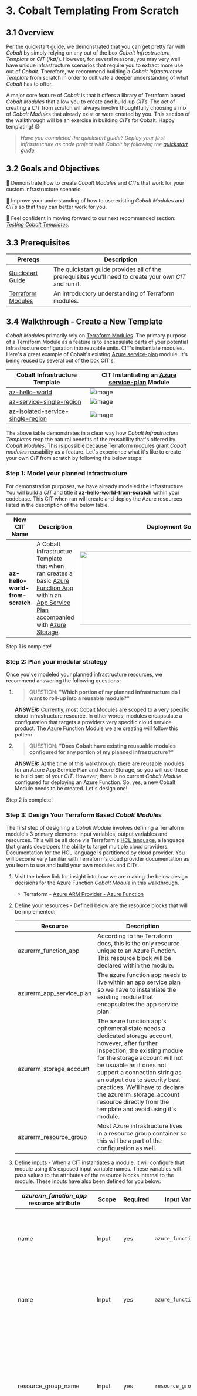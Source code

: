 # 3. Cobalt Templating From Scratch

## 3.1 Overview

Per the [quickstart guide](./2_QUICK_START_GUIDE.md), we demonstrated that you can get pretty far with *Cobalt* by simply relying on any out of the box *Cobalt Infrastructure Template* or *CIT* (/kɪt/). However, for several reasons, you may very well have unique infrastructure scenarios that require you to extract more use out of *Cobalt*. Therefore, we recommend building a *Cobalt Infrastructure Template* from scratch in order to cultivate a deeper understanding of what *Cobalt* has to offer.

A major core feature of *Cobalt* is that it offers a library of Terraform based *Cobalt Module*s that allow you to create and build-up *CIT*s. The act of creating a *CIT* from scratch will always involve thoughtfully choosing a mix of *Cobalt Module*s that already exist or were created by you. This section of the walkthrough will be an exercise in building *CIT*s for Cobalt. Happy templating! 😄

> *Have you completed the quickstart guide? Deploy your first infrastructure as code project with Cobalt by following the [quickstart guide](./2_QUICK_START_GUIDE.md).*

## 3.2 Goals and Objectives

🔲 Demonstrate how to create *Cobalt Modules* and *CIT*s that work for your custom infrastructure scenario.

🔲 Improve your understanding of how to use existing *Cobalt Module*s and *CIT*s so that they can better work for you.

🔲 Feel confident in moving forward to our next recommended section: *[Testing Cobalt Templates](./4_TEMPLATE_TESTING.md).*

## 3.3 Prerequisites

| Prereqs | Description |
|----------|--------------|
| [Quickstart Guide](./2_QUICK_START_GUIDE.md) | The quickstart guide provides all of the prerequisites you'll need to create your own *CIT* and run it.|
| [Terraform Modules](https://www.terraform.io/docs/configuration/modules.html) | An introductory understanding of Terraform modules.|

## 3.4 Walkthrough - Create a New Template

*Cobalt Module*s primarily rely on [Terraform Modules](https://www.terraform.io/docs/configuration/modules.html). The primary purpose of a Terraform Module as a feature is to encapsulate parts of your potential infrastructure configuration into reusable units. CIT's instantiate modules. Here's a great example of Cobalt's existing [Azure service-plan](./../infra/modules/providers/azure/service-plan/README.md) module. It's being reused by several out of the box CIT's.

| Cobalt Infrastructure Template | CIT Instantiating an [Azure service-plan](./../infra/modules/providers/azure/service-plan/README.md) Module |
|----------|----------|
|[az-hello-world](./../infra/templates/az-hello-world/README.md)| ![image](https://user-images.githubusercontent.com/10041279/67301762-82123500-f4b5-11e9-9bff-8dc07a4fe001.png) |
|[az-service-single-region](./../infra/templates/az-hello-world/README.md)| ![image](https://user-images.githubusercontent.com/10041279/67302608-bf2af700-f4b6-11e9-9add-846bd2df42be.png) |
|[az-isolated-service-single-region](./../infra/templates/az-hello-world/README.md)| ![image](https://user-images.githubusercontent.com/10041279/67302203-2ac09480-f4b6-11e9-839f-19d40abd51ae.png) |

The above table demonstrates in a clear way how *Cobalt Infrastructure Templates* reap the natural benefits of the reusability that's offered by *Cobalt Modules*. This is possible because Terraform modules grant *Cobalt modules* reusability as a feature. Let's experience what it's like to create your own *CIT* from scratch by following the below steps:

### **Step 1:** Model your planned infrastructure

For demonstration purposes, we have already modeled the infrastructure. You will build a *CIT* and title it **az-hello-world-from-scratch** within your codebase. This CIT when ran will create and deploy the Azure resources listed in the description of the below table.

| New CIT Name | Description | Deployment Goal |
|----------|----------|----------|
| **az-hello-world-from-scratch** | A Cobalt Infrastructue Template that when ran creates a basic [Azure Function App](https://docs.microsoft.com/en-us/azure/azure-functions/functions-overview) within an [App Service Plan](https://docs.microsoft.com/en-us/azure/app-service/overview-hosting-plans) accompanied with [Azure Storage](https://azure.microsoft.com/en-us/services/storage/blobs/). | <image src="https://user-images.githubusercontent.com/10041279/67136958-a9d27600-f1f3-11e9-896c-d18f3a287de5.png" width="500" height="200"/> |

Step 1 is complete!

### **Step 2:** Plan your modular strategy

Once you've modeled your planned infrastructure resources, we recommend answering the following questions:

1. > QUESTION: **"Which portion of my planned infrastructure do I want to roll-up into a reusable module?"**

    **ANSWER:** Currently, most Cobalt Modules are scoped to a very specific cloud infrastructure resource. In other words, modules encapsulate a configuration that targets a providers very specific cloud service product. The Azure Function Module we are creating will follow this pattern.

1. > QUESTION: **"Does Cobalt have existing reusuable modules configured for any portion of my planned infrastructure?"**

    **ANSWER:** At the time of this walkthrough, there are reusable modules for an Azure App Service Plan and Azure Storage, so you will use those to build part of your *CIT*. However, there is no current *Cobalt Module* configured for deploying an Azure Function. So, yes, a new Cobalt Module needs to be created. Let's design one!

Step 2 is complete!

### **Step 3:** Design Your Terraform Based *Cobalt Module*s

The first step of designing a *Cobalt Module* involves defining a Terraform module's 3 primary elements: input variables, output variables and resources. This will be all done via Terraform's [HCL language](https://learn.hashicorp.com/terraform), a language that grants developers the ability to target multiple cloud providers. Documentation for the HCL language is partitioned by cloud provider. You will become very familiar with Terraform's cloud provider documentation as you learn to use and build your own modules and CITs.

1. Visit the below link for insight into how we are making the below design decisions for the Azure Function *Cobalt Module* in this walkthrough.

    * Terraform - [Azure ARM Provider - Azure Function](https://www.terraform.io/docs/providers/azurerm/r/function_app.html#example-usage-in-a-consumption-plan-)

1. Define your resources - Defined below are the resource blocks that will be implemented:

    | Resource | Description |
    |--------|-------------|
    | azurerm_function_app | According to the Terraform docs, this is the only resource unique to an Azure Function. This resource block will be declared within the module. |
    | azurerm_app_service_plan | The azure function app needs to live within an app service plan so we have to instantiate the existing module that encapsulates the app service plan. |
    | azurerm_storage_account | The azure function app's ephemeral state needs a dedicated storage account, however, after further inspection, the existing module for the storage account will not be usuable as it does not support a connection string as an output due to security best practices. We'll have to declare the azurerm_storage_account resource directly from the template and avoid using it's module.  |
    | azurerm_resource_group | Most Azure infrastructure lives in a resource group container so this will be a part of the configuration as well.  |

1. Define inputs - When a CIT instantiates a module, it will configure that module using it's exposed input variable names. These variables will pass values to the attributes of the resource blocks internal to the module. These inputs have also been defined for you below:

    | *azurerm_function_app* resource attribute | Scope | Required | Input Variable Name | Description |
    |--------|-------------|-------------|-----------|-----------|
    | name | Input | yes | `azure_function_name` | A name for the function app and how it will be identified within your Azure subscription. |
    | name | Input | yes | `azure_function_name_prefix` | A prefix name for appending unique values to the azure function name. |
    | resource_group_name | Input | yes | `resource_group` | Most Azure infrastructure lives in a resource group container of your choice. By making this an input, each module instance can have a different resouce group. |
    | location | Input | yes | `resource_group_location` | The geo-location here should derive from the geo-location that the resource group name lives in. |
    | app_service_plan_id  | Input | yes | `app_service_plan_id` | This input implies that the azure function resource will live within an app service plan. |
    | storage_connection_string | Input | yes | `storage_connection_string` | This is the storage account in which the ephemeral state for an Azure Function will be orchestrated when the endpoint is invoked. |
    | app_settings | Internal | no | `-` | { environment = "walkthrough dev" } - We will provide a hard-coded key-value pair as an example that does not require an input. Value will not be determined by a CIT. |

1. Define outputs - A module instance will only output values that it's been pre-configured to output. It's **best practice** to configure module instance outputs so that you can validate expected results. These results are visible in standard out if passed to the template when running the terraform plan and apply steps. These outputs are defined for you below:

    | *azurerm_function_app* attribute | Scope | Required | Output Variable Name | Description |
    |--------|-------------|-------------|-----------|-----------|
    | id | Output | no | `azure_function_id` | This is the ID output by the function app and used within your Azure subscription. |
    | default_hostname | Output | no | `azure_function_url` | This is the url endpoint output by the Azure Function app. |
    | kind | Output | no | `app_service_type` | This should output "functionapp". |

    > NOTE: In this case, no attributes are required because no other resources in the CIT will depend on the output of the module instance.

### **Step 4:** Implement Your Terraform Based *Cobalt Module*s

Let's implement the Azure Function Cobalt Module and integrate the input variables, output variables and resources defined in the previous step.

1. Navigate to the azure providers directory (i.e. ./infra/modules/providers/azure) and execute the following commands to wire up your new module:

    ```bash
    # Create a directory called "function-app"
    mkdir -p ./function-app
    # Navigate to that directory
    cd function-app
    # Create a main.tf, variables.tf and output.tf
    touch main.tf
    touch variables.tf
    touch output.tf
    ```

1. Open the variables.tf and paste the following:

    ```HCL
    //These are the inputs for your Azure Function Cobalt Module
    variable "azure_function_name" {
        description = "A name for the function app and how it will be identified within your Azure subscription and resource group."
        type        = string
    }
    variable "azure_function_name_prefix" {
        description = "A prefix for the azure function name."
        type        = string
    }
    variable "resource_group" {
        description = "The name of the resource group in which to create the function app."
        type        = string
    }
    variable "resource_group_location" {
        description = "The location of the resource group where the function app will live."
        type        = string
    }
    variable "app_service_plan_id" {
        description = "The ID of the service plan where the azure function app will be hosted."
        type        = string
    }
    variable "storage_connection_string" {
        description = "This is the storage account where the ephemeral state for an Azure Function will be orchestrated when the endpoint is invoked."
        type        = string
    }
    ```

1. Open the main.tf file and paste the the following:

    ```HCL
    // This resource block references all the inputs defined in the variables.tf file
    resource "azurerm_function_app" "walkthrough" {
        name                      = format("%s-%s", var.azure_function_name_prefix, lower(var.azure_function_name))
        resource_group_name       = var.resource_group
        location                  = var.resource_group_location
        app_service_plan_id       = var.app_service_plan_id
        storage_connection_string = var.storage_connection_string
        app_settings = {
            "environment" = "hw-from-scratch"
        }
    }
    ```

1. Open the output.tf and paste the following:

    ```HCL
    // This configures Terraform to display the module's output during the `terraform plan` and `terraform apply` steps.
    output "azure_function_id" {
        description = "The URLs of the app services created."
        value       = azurerm_function_app.walkthrough.id
    }
    output "azure_function_url" {
        description = "The resource ids of the app services created."
        value       = azurerm_function_app.walkthrough.default_hostname
    }
    output "app_service_type" {
        description = "The type of app service created."
        value       = azurerm_function_app.walkthrough.kind
    }
    ```

### **Step 5:** Implement Azure Hello World From Scratch CIT

Let's implement the Azure Hello World From Scratch CIT by instantiating our new Azure Function Cobalt Module along with the modules that it depends on.

1. Navigate to the infra templates directory (i.e. ./infra/templates) and execute the following commands to wire up your new CIT:

    ```bash
    # Create a directory called "function-app"
    mkdir -p ./az-hello-world-from-scratch
    # Navigate to that directory
    cd az-hello-world-from-scratch
    # Copy generic files
    cp ./../az-hello-world/backend.tf backend.tf
    cp ./../az-hello-world/versions.tf versions.tf
    # Create a commons.tf, main.tf, variables.tf, outputs.tf and terraform.tfvars
    touch variables.tf touch commons.tf touch main.tf touch outputs.tf touch terraform.tfvars
    ```

1. Open the terraform.tfvars file and paste the the following:

    ```HCL
    resource_group_location = "eastus"
    name                    = "az-hw-scratch"
    randomization_level     = 8
    ```

1. Open the variables.tf file and paste the the following:

    ```HCL
    // ---- General Configuration ----

    variable "name" {
    description = "An identifier used to construct the names of all resources in this template."
    type        = string
    }

    variable "randomization_level" {
    description = "Number of additional random characters to include in resource names to insulate against unexpected resource name collisions."
    type        = number
    default     = 8
    }

    variable "resource_group_location" {
    description = "The Azure region where all resources in this template should be created."
    type        = string
    }

    // ---- Storage Account Configuration ----
    variable "storage_account_tier" {
    description = "Determines the level of performance required."
    type = string
    default = "Standard"
    }

    variable "storage_account_replication" {
    description = "Defines the type of replication to use for this storage account. Valid options are LRS*, GRS, RAGRS and ZRS."
    type = string
    default = "LRS"
    }

    variable "storage_account_tags" {
    description = "Metadata about the storage account created."
    type = string
    default = "hw-from-scratch"
    }

    // ---- Service Plan Module Configuration ----
    variable "service_plan_tier" {
    description = "The tier under which the service plan is created. Details can be found at https://docs.microsoft.com/en-us/azure/app-service/overview-hosting-plans."
    type = string
    default = "Dynamic"
    }

    variable "service_plan_size" {
    description = "The compute and storage needed for the service plan to be deployed. Details can be found at https://azure.microsoft.com/en-us/pricing/details/app-service/windows/"
    type = string
    default = "Y1"
    }

    variable "service_plan_kind" {
    description = "The kind of Service Plan to be created. i.e. FunctionApp"
    type = string
    default = "FunctionApp"
    }
    ```

1. Open the commons.tf file and paste the the following:

    ```HCL
    module "provider" {
    source = "../../modules/providers/azure/provider"
    }

    resource "random_string" "workspace_scope" {
    keepers = {
        # Generate a new id each time we switch to a new workspace or app id
        ws_name = replace(trimspace(lower(terraform.workspace)), "_", "-")
        app_id  = replace(trimspace(lower(var.name)), "_", "-")
    }

    length  = max(1, var.randomization_level) // error for zero-length
    special = false
    upper   = false
    }

    locals {
    // sanitize names
    app_id  = random_string.workspace_scope.keepers.app_id
    region  = replace(trimspace(lower(var.resource_group_location)), "_", "-")
    ws_name = random_string.workspace_scope.keepers.ws_name
    suffix  = var.randomization_level > 0 ? "-${random_string.workspace_scope.result}" : ""

    // base name for resources, name constraints documented here: https://docs.microsoft.com/en-us/azure/architecture/best-practices/naming-conventions
    base_name    = length(local.app_id) > 0 ? "${local.ws_name}${local.suffix}-${local.app_id}" : "${local.ws_name}${local.suffix}"
    base_name_21 = length(local.base_name) < 22 ? local.base_name : "${substr(local.base_name, 0, 21 - length(local.suffix))}${local.suffix}"
    base_name_46 = length(local.base_name) < 47 ? local.base_name : "${substr(local.base_name, 0, 46 - length(local.suffix))}${local.suffix}"
    base_name_60 = length(local.base_name) < 61 ? local.base_name : "${substr(local.base_name, 0, 60 - length(local.suffix))}${local.suffix}"
    base_name_76 = length(local.base_name) < 77 ? local.base_name : "${substr(local.base_name, 0, 76 - length(local.suffix))}${local.suffix}"
    base_name_83 = length(local.base_name) < 84 ? local.base_name : "${substr(local.base_name, 0, 83 - length(local.suffix))}${local.suffix}"

    // Resolved resource names
    app_rg_name         = "${local.base_name_83}-app-rg" // app resource group (max 90 chars)
    sp_name             = "${local.base_name}-sp"        // service plan
    app_svc_name_prefix = local.base_name_21
    stor_account_prefix = local.base_name_46
    }
    ```

1. Open the main.tf file and paste the the following:

```HCL
    resource "azurerm_resource_group" "main" {
        name     = local.app_rg_name
        location = local.region
    }

    resource "azurerm_storage_account" "walkthrough" {
        name                     = format("%s%s", replace(lower(local.stor_account_prefix), "-", ""), "azfuncappsa")
        resource_group_name      = azurerm_resource_group.main.name
        location                 = azurerm_resource_group.main.location
        account_tier             = var.storage_account_tier
        account_replication_type = var.storage_account_replication

        tags = {
            environment = var.storage_account_tags
        }
    }

    module "service_plan" {
        source                = "../../modules/providers/azure/service-plan"
        resource_group_name   = azurerm_resource_group.main.name
        service_plan_name     = local.sp_name
        service_plan_tier     = var.service_plan_tier
        service_plan_size     = var.service_plan_size
        service_plan_kind     = var.service_plan_kind
        service_plan_reserved = false
    }

    # This is a counter-example as connection string outputs are not best-practice.
    module "function_app" {
        source                      = "../../modules/providers/azure/function-app"
        azure_function_name         = "azfun-wlkthrgh"
        azure_function_name_prefix  = local.app_svc_name_prefix
        resource_group              = azurerm_resource_group.main.name
        resource_group_location     = azurerm_resource_group.main.location
        app_service_plan_id         = module.service_plan.app_service_plan_id
        storage_connection_string   = azurerm_storage_account.walkthrough.primary_connection_string
    }
```

1. Open the outputs.tf file and paste the the following:

    ```HCL
    output "azure_function_app_id" {
        value = module.function_app.azure_function_id
    }

    output "azure_function_default_hostname" {
        value = module.function_app.azure_function_url
    }

    output "azure_function_app_service_type" {
        value = module.function_app.app_service_type
    }
    ```

### **Step 6:** Run Your New Template

| Final **Azure Function Cobalt Module** | Final **az-hello-world-from-scratch** CIT |
|----------|--------------|
| pending | pending |

1. Setup Local Environment Variables


1. Initialize a Terraform Remote Workspace


1. Validate Infrastructure Deployed Successfully


### **Final Step:** Teardown Infrastructure Resources


## Conclusion

As both the CITs and the Cobalt Modules that they are composed of continue to grow and become more robust, we welcome your contributions. *[A Link to contribution guidelines](pending)*

### **Recommended Next Step:** *[Testing Cobalt Templates](./4_TEMPLATE_TESTING.md).*
